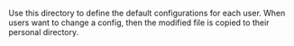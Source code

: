 Use this directory to define the default configurations for each user. When users want to change a config, then the modified file is copied to their personal directory.
